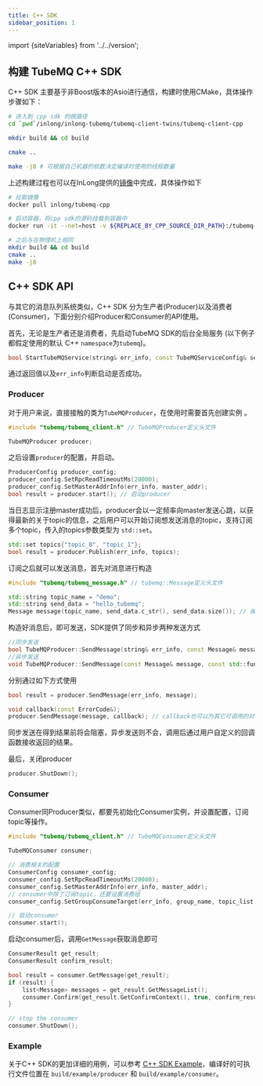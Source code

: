 ```yaml
---
title: C++ SDK
sidebar_position: 1
---
```


import {siteVariables} from '../../version';

## 构建 TubeMQ C++ SDK

C++ SDK 主要基于非Boost版本的Asio进行通信，构建时使用CMake，具体操作步骤如下：
```bash
# 进入到 cpp sdk 的根路径
cd `pwd`/inlong/inlong-tubemq/tubemq-client-twins/tubemq-client-cpp

mkdir build && cd build

cmake .. 

make -j8 # 可根据自己机器的核数决定编译时使用的线程数量

```

上述构建过程也可以在InLong提供的[镜像](https://github.com/apache/inlong/tree/master/inlong-tubemq/tubemq-docker/tubemq-cpp)中完成，具体操作如下

```bash
# 拉取镜像
docker pull inlong/tubemq-cpp

# 启动容器，将cpp sdk的源码挂载到容器中
docker run -it --net=host -v ${REPLACE_BY_CPP_SOURCE_DIR_PATH}:/tubemq-cpp/  inlong/tubemq-cpp /bin/bash

# 之后与在物理机上相同
mkdir build && cd build
cmake .. 
make -j8 
```



## C++ SDK API

与其它的消息队列系统类似，C++ SDK 分为生产者(Producer)以及消费者(Consumer)，下面分别介绍Producer和Consumer的API使用。

首先，无论是生产者还是消费者，先启动TubeMQ SDK的后台全局服务 (以下例子都假定使用的默认 C++ `namespace`为`tubemq`)。

```cpp
bool StartTubeMQService(string& err_info, const TubeMQServiceConfig& serviceConfig);
```

通过返回值以及`err_info`判断启动是否成功。

### Producer

对于用户来说，直接接触的类为`TubeMQProducer`，在使用时需要首先创建实例 。

```cpp
#include "tubemq/tubemq_client.h" // TubeMQProducer定义头文件

TubeMQProducer producer;
```

之后设置`producer`的配置，并启动。

```cpp
ProducerConfig producer_config;
producer_config.SetRpcReadTimeoutMs(20000);
producer_config.SetMasterAddrInfo(err_info, master_addr);
bool result = producer.start(); // 启动producer
```

当日志显示注册master成功后，producer会以一定频率向master发送心跳，以获得最新的关于topic的信息，之后用户可以开始订阅想发送消息的topic，支持订阅多个topic，传入的topics参数类型为 `std::set`。

```cpp
std::set topics{"topic_0", "topic_1"};
bool result = producer.Publish(err_info, topics);
```

订阅之后就可以发送消息，首先对消息进行构造

```cpp
#include "tubemq/tubemq_message.h" // tubemq::Message定义头文件

std::string topic_name = "demo";
std::string send_data = "hello_tubemq";
Message message(topic_name, send_data.c_str(), send_data.size()); // 接受数据类型为const char*
```

构造好消息后，即可发送，SDK提供了同步和异步两种发送方式

```cpp
//同步发送
bool TubeMQProducer::SendMessage(string& err_info, const Message& message);
//异步发送
void TubeMQProducer::SendMessage(const Message& message, const std::function<void(const ErrorCode&)>& callback);
```

分别通过如下方式使用

```cpp
bool result = producer.SendMessage(err_info, message);

void callback(const ErrorCode&); 
producer.SendMessage(message, callback); // callback也可以为其它可调用的对象，如lambda函数
```

同步发送在得到结果前将会阻塞，异步发送则不会，调用后通过用户自定义的回调函数接收返回的结果。

最后，关闭producer

```cpp
producer.ShutDown();
```

### Consumer

Consumer同Producer类似，都要先初始化Consumer实例，并设置配置，订阅topic等操作。

```cpp
#include "tubemq/tubemq_client.h" // TubeMQConsumer定义头文件

TubeMQConsumer consumer;

// 消费相关的配置
ConsumerConfig consumer_config;
consumer_config.SetRpcReadTimeoutMs(20000);
consumer_config.SetMasterAddrInfo(err_info, master_addr);
// consumer中除了订阅topic，还要设置消费组
consumer_config.SetGroupConsumeTarget(err_info, group_name, topic_list);

// 启动consumer
consumer.start();
```

启动consumer后，调用`GetMessage`获取消息即可

```cpp
ConsumerResult get_result;
ConsumerResult confirm_result;

bool result = consumer.GetMessage(get_result);
if (result) {
    list<Message> messages = get_result.GetMessageList();
    consumer.Confirm(get_result.GetConfirmContext(), true, confirm_result);
}

// stop the consumer 
consumer.ShutDown();

```



### Example

关于C++ SDK的更加详细的用例，可以参考 [C++ SDK Example](https://github.com/apache/inlong/tree/master/inlong-tubemq/tubemq-client-twins/tubemq-client-cpp/example)，编译好的可执行文件位置在 `build/example/producer` 和 `build/example/consumer`。

